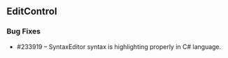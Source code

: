 ﻿## EditControl

### Bug Fixes

* \#233919 – SyntaxEditor syntax is highlighting properly in C# language. 